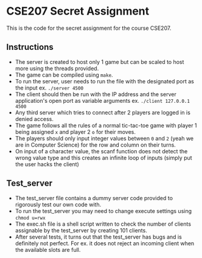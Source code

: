 # CSE207 Secret Assignment

This is the code for the secret assignment for the course CSE207.

## Instructions

- The server is created to host only 1 game but can be scaled to host more using the threads provided. 
- The game can be compiled using `make`.
- To run the server, user needs to run the file with the designated port as the input ex. `./server 4500`
- The client should then be run with the IP address and the server application's open port as variable arguments ex. `./client 127.0.0.1 4500`
- Any third server which tries to connect after 2 players are logged in is denied access.
- The game follows all the rules of a normal tic-tac-toe game with player 1 being assigned `x` and player 2 `o` for their moves. 
- The players should only input integer values between `0` and `2` (yeah we are in Computer Science) for the row and column on their turns.
- On input of a character value, the scanf function does not detect the wrong value type and this creates an infinite loop of inputs (simply put the user hacks the client)

## Test_server

- The test_server file contains a dummy server code provided to rigorously test our own code with.
- To run the test_server you may need to change execute settings using `chmod u=rwx`
- The exec.sh file is a shell script written to check the number of clients assignable by the test_server by creating 101 clients.
- After several tests, it turns out that the test_server has bugs and is definitely not perfect. For ex. it does not reject an incoming client when the available slots are full.
